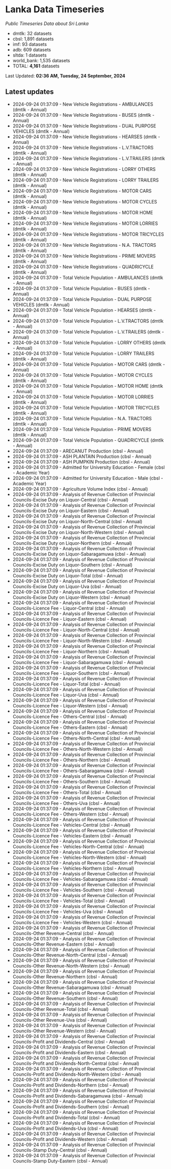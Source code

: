 # Lanka Data Timeseries
*Public Timeseries Data about Sri Lanka*

* dmtlk: 32 datasets
* cbsl: 1,891 datasets
* imf: 93 datasets
* adb: 609 datasets
* sltda: 1 datasets
* world_bank: 1,535 datasets
* TOTAL: **4,161** datasets

Last Updated: **02:36 AM, Tuesday, 24 September, 2024**

## Latest updates

* 2024-09-24 01:37:09 - New Vehicle Registrations - AMBULANCES (dmtlk - Annual)
* 2024-09-24 01:37:09 - New Vehicle Registrations - BUSES (dmtlk - Annual)
* 2024-09-24 01:37:09 - New Vehicle Registrations - DUAL PURPOSE VEHICLES (dmtlk - Annual)
* 2024-09-24 01:37:09 - New Vehicle Registrations - HEARSES (dmtlk - Annual)
* 2024-09-24 01:37:09 - New Vehicle Registrations - L.V.TRACTORS (dmtlk - Annual)
* 2024-09-24 01:37:09 - New Vehicle Registrations - L.V.TRAILERS (dmtlk - Annual)
* 2024-09-24 01:37:09 - New Vehicle Registrations - LORRY OTHERS (dmtlk - Annual)
* 2024-09-24 01:37:09 - New Vehicle Registrations - LORRY TRAILERS (dmtlk - Annual)
* 2024-09-24 01:37:09 - New Vehicle Registrations - MOTOR CARS (dmtlk - Annual)
* 2024-09-24 01:37:09 - New Vehicle Registrations - MOTOR CYCLES (dmtlk - Annual)
* 2024-09-24 01:37:09 - New Vehicle Registrations - MOTOR HOME (dmtlk - Annual)
* 2024-09-24 01:37:09 - New Vehicle Registrations - MOTOR LORRIES (dmtlk - Annual)
* 2024-09-24 01:37:09 - New Vehicle Registrations - MOTOR TRICYCLES (dmtlk - Annual)
* 2024-09-24 01:37:09 - New Vehicle Registrations - N.A. TRACTORS (dmtlk - Annual)
* 2024-09-24 01:37:09 - New Vehicle Registrations - PRIME MOVERS (dmtlk - Annual)
* 2024-09-24 01:37:09 - New Vehicle Registrations - QUADRICYCLE (dmtlk - Annual)
* 2024-09-24 01:37:09 - Total Vehicle Population - AMBULANCES (dmtlk - Annual)
* 2024-09-24 01:37:09 - Total Vehicle Population - BUSES (dmtlk - Annual)
* 2024-09-24 01:37:09 - Total Vehicle Population - DUAL PURPOSE VEHICLES (dmtlk - Annual)
* 2024-09-24 01:37:09 - Total Vehicle Population - HEARSES (dmtlk - Annual)
* 2024-09-24 01:37:09 - Total Vehicle Population - L.V.TRACTORS (dmtlk - Annual)
* 2024-09-24 01:37:09 - Total Vehicle Population - L.V.TRAILERS (dmtlk - Annual)
* 2024-09-24 01:37:09 - Total Vehicle Population - LORRY OTHERS (dmtlk - Annual)
* 2024-09-24 01:37:09 - Total Vehicle Population - LORRY TRAILERS (dmtlk - Annual)
* 2024-09-24 01:37:09 - Total Vehicle Population - MOTOR CARS (dmtlk - Annual)
* 2024-09-24 01:37:09 - Total Vehicle Population - MOTOR CYCLES (dmtlk - Annual)
* 2024-09-24 01:37:09 - Total Vehicle Population - MOTOR HOME (dmtlk - Annual)
* 2024-09-24 01:37:09 - Total Vehicle Population - MOTOR LORRIES (dmtlk - Annual)
* 2024-09-24 01:37:09 - Total Vehicle Population - MOTOR TRICYCLES (dmtlk - Annual)
* 2024-09-24 01:37:09 - Total Vehicle Population - N.A. TRACTORS (dmtlk - Annual)
* 2024-09-24 01:37:09 - Total Vehicle Population - PRIME MOVERS (dmtlk - Annual)
* 2024-09-24 01:37:09 - Total Vehicle Population - QUADRICYCLE (dmtlk - Annual)
* 2024-09-24 01:37:09 - ARECANUT Production (cbsl - Annual)
* 2024-09-24 01:37:09 - ASH PLANTAIN Production (cbsl - Annual)
* 2024-09-24 01:37:09 - ASH PUMPKIN Production (cbsl - Annual)
* 2024-09-24 01:37:09 - Admitted for University Education - Female (cbsl - Academic Year)
* 2024-09-24 01:37:09 - Admitted for University Education - Male (cbsl - Academic Year)
* 2024-09-24 01:37:09 - Agriculture Volume Index (cbsl - Annual)
* 2024-09-24 01:37:09 - Analysis of Revenue Collection of Provincial Councils-Excise Duty on Liquor-Central (cbsl - Annual)
* 2024-09-24 01:37:09 - Analysis of Revenue Collection of Provincial Councils-Excise Duty on Liquor-Eastern (cbsl - Annual)
* 2024-09-24 01:37:09 - Analysis of Revenue Collection of Provincial Councils-Excise Duty on Liquor-North-Central (cbsl - Annual)
* 2024-09-24 01:37:09 - Analysis of Revenue Collection of Provincial Councils-Excise Duty on Liquor-North-Western (cbsl - Annual)
* 2024-09-24 01:37:09 - Analysis of Revenue Collection of Provincial Councils-Excise Duty on Liquor-Northern (cbsl - Annual)
* 2024-09-24 01:37:09 - Analysis of Revenue Collection of Provincial Councils-Excise Duty on Liquor-Sabaragamuwa (cbsl - Annual)
* 2024-09-24 01:37:09 - Analysis of Revenue Collection of Provincial Councils-Excise Duty on Liquor-Southern (cbsl - Annual)
* 2024-09-24 01:37:09 - Analysis of Revenue Collection of Provincial Councils-Excise Duty on Liquor-Total (cbsl - Annual)
* 2024-09-24 01:37:09 - Analysis of Revenue Collection of Provincial Councils-Excise Duty on Liquor-Uva (cbsl - Annual)
* 2024-09-24 01:37:09 - Analysis of Revenue Collection of Provincial Councils-Excise Duty on Liquor-Western (cbsl - Annual)
* 2024-09-24 01:37:09 - Analysis of Revenue Collection of Provincial Councils-Licence Fee - Liquor-Central (cbsl - Annual)
* 2024-09-24 01:37:09 - Analysis of Revenue Collection of Provincial Councils-Licence Fee - Liquor-Eastern (cbsl - Annual)
* 2024-09-24 01:37:09 - Analysis of Revenue Collection of Provincial Councils-Licence Fee - Liquor-North-Central (cbsl - Annual)
* 2024-09-24 01:37:09 - Analysis of Revenue Collection of Provincial Councils-Licence Fee - Liquor-North-Western (cbsl - Annual)
* 2024-09-24 01:37:09 - Analysis of Revenue Collection of Provincial Councils-Licence Fee - Liquor-Northern (cbsl - Annual)
* 2024-09-24 01:37:09 - Analysis of Revenue Collection of Provincial Councils-Licence Fee - Liquor-Sabaragamuwa (cbsl - Annual)
* 2024-09-24 01:37:09 - Analysis of Revenue Collection of Provincial Councils-Licence Fee - Liquor-Southern (cbsl - Annual)
* 2024-09-24 01:37:09 - Analysis of Revenue Collection of Provincial Councils-Licence Fee - Liquor-Total (cbsl - Annual)
* 2024-09-24 01:37:09 - Analysis of Revenue Collection of Provincial Councils-Licence Fee - Liquor-Uva (cbsl - Annual)
* 2024-09-24 01:37:09 - Analysis of Revenue Collection of Provincial Councils-Licence Fee - Liquor-Western (cbsl - Annual)
* 2024-09-24 01:37:09 - Analysis of Revenue Collection of Provincial Councils-Licence Fee - Others-Central (cbsl - Annual)
* 2024-09-24 01:37:09 - Analysis of Revenue Collection of Provincial Councils-Licence Fee - Others-Eastern (cbsl - Annual)
* 2024-09-24 01:37:09 - Analysis of Revenue Collection of Provincial Councils-Licence Fee - Others-North-Central (cbsl - Annual)
* 2024-09-24 01:37:09 - Analysis of Revenue Collection of Provincial Councils-Licence Fee - Others-North-Western (cbsl - Annual)
* 2024-09-24 01:37:09 - Analysis of Revenue Collection of Provincial Councils-Licence Fee - Others-Northern (cbsl - Annual)
* 2024-09-24 01:37:09 - Analysis of Revenue Collection of Provincial Councils-Licence Fee - Others-Sabaragamuwa (cbsl - Annual)
* 2024-09-24 01:37:09 - Analysis of Revenue Collection of Provincial Councils-Licence Fee - Others-Southern (cbsl - Annual)
* 2024-09-24 01:37:09 - Analysis of Revenue Collection of Provincial Councils-Licence Fee - Others-Total (cbsl - Annual)
* 2024-09-24 01:37:09 - Analysis of Revenue Collection of Provincial Councils-Licence Fee - Others-Uva (cbsl - Annual)
* 2024-09-24 01:37:09 - Analysis of Revenue Collection of Provincial Councils-Licence Fee - Others-Western (cbsl - Annual)
* 2024-09-24 01:37:09 - Analysis of Revenue Collection of Provincial Councils-Licence Fee - Vehicles-Central (cbsl - Annual)
* 2024-09-24 01:37:09 - Analysis of Revenue Collection of Provincial Councils-Licence Fee - Vehicles-Eastern (cbsl - Annual)
* 2024-09-24 01:37:09 - Analysis of Revenue Collection of Provincial Councils-Licence Fee - Vehicles-North-Central (cbsl - Annual)
* 2024-09-24 01:37:09 - Analysis of Revenue Collection of Provincial Councils-Licence Fee - Vehicles-North-Western (cbsl - Annual)
* 2024-09-24 01:37:09 - Analysis of Revenue Collection of Provincial Councils-Licence Fee - Vehicles-Northern (cbsl - Annual)
* 2024-09-24 01:37:09 - Analysis of Revenue Collection of Provincial Councils-Licence Fee - Vehicles-Sabaragamuwa (cbsl - Annual)
* 2024-09-24 01:37:09 - Analysis of Revenue Collection of Provincial Councils-Licence Fee - Vehicles-Southern (cbsl - Annual)
* 2024-09-24 01:37:09 - Analysis of Revenue Collection of Provincial Councils-Licence Fee - Vehicles-Total (cbsl - Annual)
* 2024-09-24 01:37:09 - Analysis of Revenue Collection of Provincial Councils-Licence Fee - Vehicles-Uva (cbsl - Annual)
* 2024-09-24 01:37:09 - Analysis of Revenue Collection of Provincial Councils-Licence Fee - Vehicles-Western (cbsl - Annual)
* 2024-09-24 01:37:09 - Analysis of Revenue Collection of Provincial Councils-Other Revenue-Central (cbsl - Annual)
* 2024-09-24 01:37:09 - Analysis of Revenue Collection of Provincial Councils-Other Revenue-Eastern (cbsl - Annual)
* 2024-09-24 01:37:09 - Analysis of Revenue Collection of Provincial Councils-Other Revenue-North-Central (cbsl - Annual)
* 2024-09-24 01:37:09 - Analysis of Revenue Collection of Provincial Councils-Other Revenue-North-Western (cbsl - Annual)
* 2024-09-24 01:37:09 - Analysis of Revenue Collection of Provincial Councils-Other Revenue-Northern (cbsl - Annual)
* 2024-09-24 01:37:09 - Analysis of Revenue Collection of Provincial Councils-Other Revenue-Sabaragamuwa (cbsl - Annual)
* 2024-09-24 01:37:09 - Analysis of Revenue Collection of Provincial Councils-Other Revenue-Southern (cbsl - Annual)
* 2024-09-24 01:37:09 - Analysis of Revenue Collection of Provincial Councils-Other Revenue-Total (cbsl - Annual)
* 2024-09-24 01:37:09 - Analysis of Revenue Collection of Provincial Councils-Other Revenue-Uva (cbsl - Annual)
* 2024-09-24 01:37:09 - Analysis of Revenue Collection of Provincial Councils-Other Revenue-Western (cbsl - Annual)
* 2024-09-24 01:37:09 - Analysis of Revenue Collection of Provincial Councils-Profit and Dividends-Central (cbsl - Annual)
* 2024-09-24 01:37:09 - Analysis of Revenue Collection of Provincial Councils-Profit and Dividends-Eastern (cbsl - Annual)
* 2024-09-24 01:37:09 - Analysis of Revenue Collection of Provincial Councils-Profit and Dividends-North-Central (cbsl - Annual)
* 2024-09-24 01:37:09 - Analysis of Revenue Collection of Provincial Councils-Profit and Dividends-North-Western (cbsl - Annual)
* 2024-09-24 01:37:09 - Analysis of Revenue Collection of Provincial Councils-Profit and Dividends-Northern (cbsl - Annual)
* 2024-09-24 01:37:09 - Analysis of Revenue Collection of Provincial Councils-Profit and Dividends-Sabaragamuwa (cbsl - Annual)
* 2024-09-24 01:37:09 - Analysis of Revenue Collection of Provincial Councils-Profit and Dividends-Southern (cbsl - Annual)
* 2024-09-24 01:37:09 - Analysis of Revenue Collection of Provincial Councils-Profit and Dividends-Total (cbsl - Annual)
* 2024-09-24 01:37:09 - Analysis of Revenue Collection of Provincial Councils-Profit and Dividends-Uva (cbsl - Annual)
* 2024-09-24 01:37:09 - Analysis of Revenue Collection of Provincial Councils-Profit and Dividends-Western (cbsl - Annual)
* 2024-09-24 01:37:09 - Analysis of Revenue Collection of Provincial Councils-Stamp Duty-Central (cbsl - Annual)
* 2024-09-24 01:37:09 - Analysis of Revenue Collection of Provincial Councils-Stamp Duty-Eastern (cbsl - Annual)